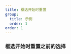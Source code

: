 ```yaml
---
title: 框选开始时重置
group:
  title: 示例
  order: 1
order: 1
---
```


### 框选开始时重置之前的选择

<code src="../examples/reset-at-start.tsx"></code>
